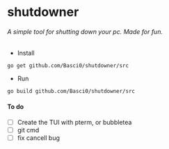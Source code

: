 # shutdowner

###### A simple tool for shutting down your pc. Made for fun.

- Install
```
go get github.com/Basci0/shutdowner/src
```

- Run
```
go build github.com/Basci0/shutdowner/src
```
#### To do 

- [ ] Create the TUI with pterm, or bubbletea
- [ ] git cmd 
- [ ] fix cancell bug 
